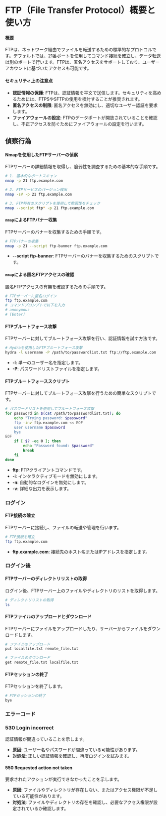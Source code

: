 # FTP（File Transfer Protocol）概要と使い方

#### 概要
FTPは、ネットワーク経由でファイルを転送するための標準的なプロトコルです。デフォルトでは、21番ポートを使用してコマンド接続を確立し、データ転送は別のポートで行います。FTPは、匿名アクセスをサポートしており、ユーザーアカウントに基づいたアクセスも可能です。

#### セキュリティ上の注意点
- **認証情報の保護**: FTPは、認証情報を平文で送信します。セキュリティを高めるためには、FTPSやSFTPの使用を検討することが推奨されます。
- **匿名アクセスの制限**: 匿名アクセスを無効にし、適切なユーザー認証を要求します。
- **ファイアウォールの設定**: FTPのデータポートが開放されていることを確認し、不正アクセスを防ぐためにファイアウォールの設定を行います。

## 偵察行為

#### Nmapを使用したFTPサーバーの偵察
FTPサーバーの詳細情報を取得し、脆弱性を調査するための基本的な手順です。

```bash
# 1. 基本的なポートスキャン
nmap -p 21 ftp.example.com

# 2. FTPサービスのバージョン検出
nmap -sV -p 21 ftp.example.com

# 3. FTP特有のスクリプトを使用して脆弱性をチェック
nmap --script ftp* -p 21 ftp.example.com
```

#### `nmap`によるFTPバナー収集
FTPサーバーのバナーを収集するための手順です。

```bash
# FTPバナーの収集
nmap -p 21 --script ftp-banner ftp.example.com
```

- **--script ftp-banner**: FTPサーバーのバナーを収集するためのスクリプトです。

#### `nmap`による匿名FTPアクセスの確認
匿名FTPアクセスの有無を確認するための手順です。

```bash
# FTPサーバーに匿名ログイン
ftp ftp.example.com
# コマンドプロンプトで以下を入力
# anonymous
# [Enter]
```


#### FTPブルートフォース攻撃
FTPサーバーに対してブルートフォース攻撃を行い、認証情報を試す方法です。

```bash
# Hydraを使用したFTPブルートフォース攻撃
hydra -l username -P /path/to/passwordlist.txt ftp://ftp.example.com
```

- **-l**: 単一のユーザー名を指定します。
- **-P**: パスワードリストファイルを指定します。



#### FTPブルートフォーススクリプト
FTPサーバーに対してブルートフォース攻撃を行うための簡単なスクリプトです。

```bash
# パスワードリストを使用してブルートフォース攻撃
for password in $(cat /path/to/passwordlist.txt); do
    echo "Trying password: $password"
    ftp -inv ftp.example.com << EOF
    user username $password
    bye
EOF
    if [ $? -eq 0 ]; then
        echo "Password found: $password"
        break
    fi
done
```

- **ftp**: FTPクライアントコマンドです。
- **-i**: インタラクティブモードを無効にします。
- **-n**: 自動的なログインを無効にします。
- **-v**: 詳細な出力を表示します。


### ログイン

#### FTP接続の確立
FTPサーバーに接続し、ファイルの転送や管理を行います。

```bash
# FTP接続を確立
ftp ftp.example.com
```

- **ftp.example.com**: 接続先のホスト名またはIPアドレスを指定します。

### ログイン後

#### FTPサーバーのディレクトリリストの取得
ログイン後、FTPサーバー上のファイルやディレクトリのリストを取得します。

```bash
# ディレクトリリストの取得
ls
```

#### FTPファイルのアップロードとダウンロード
FTPサーバーにファイルをアップロードしたり、サーバーからファイルをダウンロードします。

```bash
# ファイルのアップロード
put localfile.txt remote_file.txt

# ファイルのダウンロード
get remote_file.txt localfile.txt
```

#### FTPセッションの終了
FTPセッションを終了します。

```bash
# FTPセッションの終了
bye
```

### エラーコード

### 530 Login incorrect
認証情報が間違っていることを示します。

- **原因**: ユーザー名やパスワードが間違っている可能性があります。
- **対処法**: 正しい認証情報を確認し、再度ログインを試みます。

#### 550 Requested action not taken
要求されたアクションが実行できなかったことを示します。

- **原因**: ファイルやディレクトリが存在しない、またはアクセス権限が不足している可能性があります。
- **対処法**: ファイルやディレクトリの存在を確認し、必要なアクセス権限が設定されているか確認します。
```
